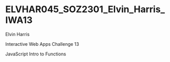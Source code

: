 # ELVHAR045_SOZ2301_Elvin_Harris_IWA13

Elvin Harris

Interactive Web Apps Challenge 13

JavaScript Intro to Functions
